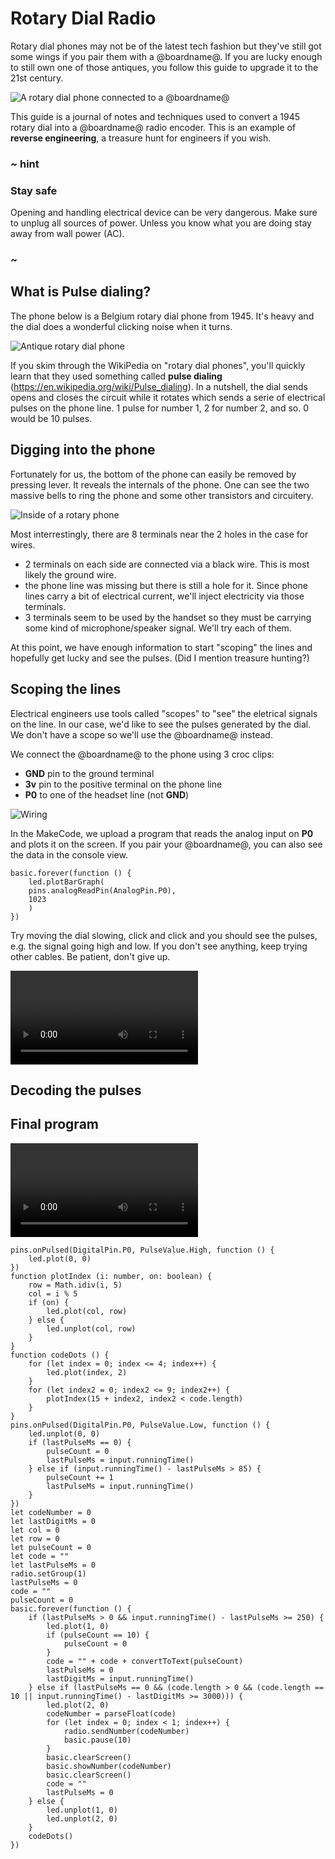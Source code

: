 # Rotary Dial Radio

Rotary dial phones may not be of the latest tech fashion but they've still got some wings if you pair them with a @boardname@. If you are lucky enough to still own one of those antiques, you follow this guide to upgrade it to the 21st century.

![A rotary dial phone connected to a @boardname@](/static/mb/projects/rotary-dial-radio/final.jpg)

This guide is a journal of notes and techniques used to convert a 1945 rotary dial into a @boardname@ radio encoder. This is an example of **reverse engineering**, a treasure hunt for engineers if you wish.

### ~ hint

### Stay safe

Opening and handling electrical device can be very dangerous. Make sure to unplug all sources of power. Unless you know what you are doing stay away from wall power (AC).

### ~

## What is Pulse dialing?


The phone below is a Belgium rotary dial phone from 1945. It's heavy and the dial does a wonderful clicking noise when it turns.

![Antique rotary dial phone](/static/mb/projects/rotary-dial-radio/oldphone.jpg)

If you skim through the WikiPedia on "rotary dial phones", you'll quickly learn that they used something called **pulse dialing** (https://en.wikipedia.org/wiki/Pulse_dialing). In a nutshell, the dial sends opens and closes the circuit while it rotates which sends a serie of electrical pulses on the phone line. 1 pulse for number 1, 2 for number 2, and so. 0 would be 10 pulses.

## Digging into the phone

Fortunately for us, the bottom of the phone can easily be removed by pressing lever. It reveals the internals of the phone. One can see the two massive bells to ring the phone and some other transistors and circuitery. 

![Inside of a rotary phone](/static/mb/projects/rotary-dial-radio/guts.jpg)

Most interrestingly, there are 8 terminals near the 2 holes in the case for wires. 
* 2 terminals on each side are connected via a black wire. This is most likely the ground wire.
* the phone line was missing but there is still a hole for it. Since phone lines carry a bit of electrical current, we'll inject electricity via those terminals.
* 3 terminals seem to be used by the handset so they must be carrying some kind of microphone/speaker signal. We'll try each of them.

At this point, we have enough information to start "scoping" the lines and hopefully get lucky and see the pulses. (Did I mention treasure hunting?)

## Scoping the lines

Electrical engineers use tools called "scopes" to "see" the eletrical signals on the line. In our case, we'd like to see the pulses generated by the dial. We don't have a scope so we'll use the @boardname@ instead.

We connect the @boardname@ to the phone using 3 croc clips:
* **GND** pin to the ground terminal
* **3v** pin to the positive terminal on the phone line
* **P0** to one of the headset line (not **GND**)

![Wiring](/static/mb/projects/rotary-dial-radio/wired.jpg)

In the MakeCode, we upload a program that reads the analog input on **P0** and plots it on the screen. If you pair your @boardname@, you can also see the data in the console view.

```blocks
basic.forever(function () {
    led.plotBarGraph(
    pins.analogReadPin(AnalogPin.P0),
    1023
    )
})
```

Try moving the dial slowing, click and click and you should see the pulses, e.g. the signal going high and low. If you don't see anything, keep trying other cables. Be patient, don't give up.

![Scoping the phone](/static/mb/projects/rotary-dial-radio/tone.mp4)

## Decoding the pulses


## Final program


![Dialing the micro:bit phone](/static/mb/projects/rotary-dial-radio/dial.mp4)

```blocks
pins.onPulsed(DigitalPin.P0, PulseValue.High, function () {
    led.plot(0, 0)
})
function plotIndex (i: number, on: boolean) {
    row = Math.idiv(i, 5)
    col = i % 5
    if (on) {
        led.plot(col, row)
    } else {
        led.unplot(col, row)
    }
}
function codeDots () {
    for (let index = 0; index <= 4; index++) {
        led.plot(index, 2)
    }
    for (let index2 = 0; index2 <= 9; index2++) {
        plotIndex(15 + index2, index2 < code.length)
    }
}
pins.onPulsed(DigitalPin.P0, PulseValue.Low, function () {
    led.unplot(0, 0)
    if (lastPulseMs == 0) {
        pulseCount = 0
        lastPulseMs = input.runningTime()
    } else if (input.runningTime() - lastPulseMs > 85) {
        pulseCount += 1
        lastPulseMs = input.runningTime()
    }
})
let codeNumber = 0
let lastDigitMs = 0
let col = 0
let row = 0
let pulseCount = 0
let code = ""
let lastPulseMs = 0
radio.setGroup(1)
lastPulseMs = 0
code = ""
pulseCount = 0
basic.forever(function () {
    if (lastPulseMs > 0 && input.runningTime() - lastPulseMs >= 250) {
        led.plot(1, 0)
        if (pulseCount == 10) {
            pulseCount = 0
        }
        code = "" + code + convertToText(pulseCount)
        lastPulseMs = 0
        lastDigitMs = input.runningTime()
    } else if (lastPulseMs == 0 && (code.length > 0 && (code.length == 10 || input.runningTime() - lastDigitMs >= 3000))) {
        led.plot(2, 0)
        codeNumber = parseFloat(code)
        for (let index = 0; index < 1; index++) {
            radio.sendNumber(codeNumber)
            basic.pause(10)
        }
        basic.clearScreen()
        basic.showNumber(codeNumber)
        basic.clearScreen()
        code = ""
        lastPulseMs = 0
    } else {
        led.unplot(1, 0)
        led.unplot(2, 0)
    }
    codeDots()
})
```